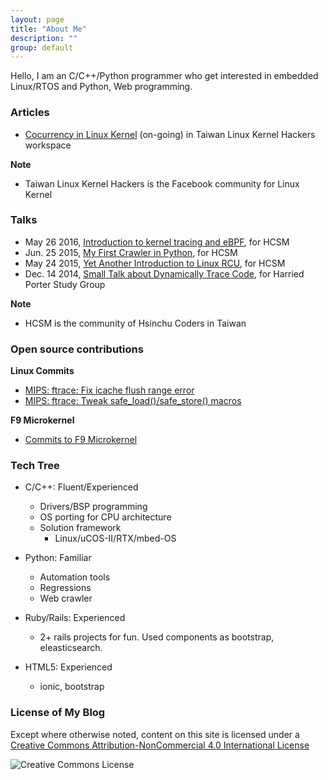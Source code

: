 ```yaml
---
layout: page
title: "About Me"
description: ""
group: default
---
```


Hello, I am an C/C++/Python programmer who get interested in embedded
Linux/RTOS and Python, Web programming.


### Articles

* [Cocurrency in Linux Kernel](https://twlinuxkernelhackers.hackpad.com/Concurrency-in-Linux-Kernel-JX3tiL7l2Uo)
  (on-going) in Taiwan Linux Kernel Hackers workspace

**Note**

  * Taiwan Linux Kernel Hackers is the Facebook community for Linux Kernel

### Talks

* May 26 2016, [Introduction to kernel tracing and eBPF](http://www.slideshare.net/vh21/meet-cutebetweenebpfandtracing),
  for HCSM
* Jun. 25 2015, [My First Crawler in Python](http://www.slideshare.net/vh21/my-firstcrawlerinpython),
  for HCSM
* May 24 2015, [Yet Another Introduction to Linux RCU](http://www.slideshare.net/vh21/yet-another-introduction-of-linux-rcu),
  for HCSM
* Dec. 14 2014, [Small Talk about Dynamically Trace Code](http://www.slideshare.net/vh21/trace-kernel-code-tips),
  for Harried Porter Study Group

**Note**

 * HCSM is the community of Hsinchu Coders in Taiwan

### Open source contributions
**Linux Commits**

* [MIPS: ftrace: Fix icache flush range error](http://patchwork.linux-mips.org/patch/6586/)
* [MIPS: ftrace: Tweak safe_load()/safe_store() macros](http://patchwork.linux-mips.org/patch/6585/)

**F9 Microkernel**

* [Commits to F9 Microkernel](https://github.com/f9micro/f9-kernel/commits?author=vh21)

### Tech Tree

* C/C++: Fluent/Experienced
  * Drivers/BSP programming
  * OS porting for CPU architecture
  * Solution framework
    * Linux/uCOS-II/RTX/mbed-OS

* Python: Familiar
  * Automation tools
  * Regressions
  * Web crawler

* Ruby/Rails: Experienced
  * 2+ rails projects for fun. Used components as bootstrap, eleasticsearch.

* HTML5: Experienced
  * ionic, bootstrap

### License of My Blog
Except where otherwise noted, content on this site is licensed under a
[Creative Commons Attribution-NonCommercial 4.0 International License](http://creativecommons.org/licenses/by-nc/4.0/)
<div class="license" class="text-center">
  <img alt="Creative Commons License" style="border-width:0" src="http://i.creativecommons.org/l/by-nc/4.0/88x31.png" /><br>
</div>
